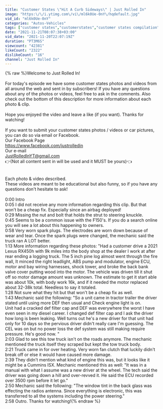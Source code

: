 ```yaml
---
title: "Customer States \"Hit A Curb Sideways\" | Just Rolled In"
image: "https:\/\/i.ytimg.com\/vi\/ml6k0Ue-0nY\/hqdefault.jpg"
vid_id: "ml6k0Ue-0nY"
categories: "Autos-Vehicles"
tags: ["customer states","customerstates","customer states compilation"]
date: "2021-11-21T08:07:38+03:00"
vid_date: "2021-11-20T22:07:19Z"
duration: "PT3M6S"
viewcount: "42381"
likeCount: "2322"
dislikeCount: "16"
channel: "Just Rolled In"
---
```

{% raw %}Welcome to Just Rolled In!<br /><br />For today's episode we have some customer states photos and videos from all around the web and sent in by subscribers! If you have any questions about any of the photos or videos, feel free to ask in the comments. Also check out the bottom of this description for more information about each photo &amp; clip.<br /><br />Hope you enjoyed the video and leave a like (if you want). Thanks for watching! <br /><br />If you want to submit your customer states photos / videos or car pictures, you can do so via email or Facebook.<br />Our Facebook Page<br /><a rel="nofollow" target="blank" href="https://www.facebook.com/justrolledin">https://www.facebook.com/justrolledin</a><br />Our e-mail<br />JustRolledInYT@gmail.com<br />👉(Not all content sent in will be used and it MUST be yours)👈<br /><br /><br />Each photo &amp; video described.<br />These videos are meant to be educational but also funny, so if you have any questions don't hesitate to ask!<br /><br />0:00 Intro<br />0:05 I did not receive any more information regarding this clip. But that won't be a cheap fix. Especially since an airbag deployed!<br />0:29 Missing the nut and bolt that holds the strut to steering knuckle.<br />0:45 Seems to be a common issue with the F150's. If you do a search online you will see a lot about this happening to owners. <br />0:58 Very worn spark plugs. The electrodes are worn down because of wear and tear. Once the spark plugs were changed, the mechanic said the truck ran A LOT better.<br />1:13 More information regarding these photos: &quot;Had a customer drive a 2021 Lexus RX450h with 9k miles into the body shop at the dealer I work at after rear ending a logging truck. The 5 inch pine log almost went through the fire wall, It minced the right leadlight, ABS pump and modulator, engine ECU, motor and bay wiring harnesses, shock tower, and broke the back bank valve cover putting wood into the motor. The vehicle was driven till it shut off so motor damage amount was unknown. The estimate to get it start able was about 10k, with body work 16k, and if it needed the motor replaced about 32-38k total. Needless to say it totaled.<br />1:28 Not sure what they hit but that won't be a cheap fix as well.<br />1:43 Mechanic said the following: &quot;So a unit came in tractor trailer the driver stated until using more DEF then usual and Check engine light is on. <br />Unit had a cracked def filter cap and DEF was everywhere the worst I have even seen in my diesel career.  I changed def filter cap and I ask the driver how long is been leaking. Well turns out he's a new driver for that unit had only for 10 days so the pervious driver didn't really care I'm guessing. The CEL was on but no power loss the def system was still making require pressure. He's good now. &quot;<br />2:03 Glad to see this tow truck isn't on the roads anymore. The mechanic mentioned the truck itself they scraped but kept the tow truck body.<br />2:21 Truck came in for over heating. Very worn fan clutch that luckily didn't break off or else it would have caused more damage.<br />2:39 They didn't mention what kind of engine this was, but it looks like it might be a Cummins ISX. Mechanic mentioned this as well: &quot;It was in a manual with what I assume was a new driver at the wheel. The tech said the driver was going down a hill and over-revved it. He said the ECU recorded over 3500 rpm before it let go.&quot;<br />2:50 Mechanic said the following: &quot;The window tint in the back glass was effecting the radios antenna. Since everything is electronic, this was transferred to all the systems including the power steering.&quot;<br />2:58 Outro. Thanks for watching!{% endraw %}
